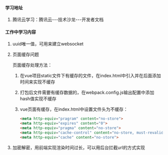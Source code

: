 #### 学习地址

1. 腾讯云学习：腾讯云---技术沙龙---开发者文档

#### 工作中学习内容

1. uuid唯一值，可用来建立websocket

2. 页面缓存问题

   页面缓存处理方法：

   1. 在vue项目static文件下有缓存的文件，在index.html中引入并在后面添加时间来实现不缓存

   2. 打包后文件需要有缓存数据的，在webpack.config.js输出配置中添加hash值实现不缓存

   3. vue页面有缓存，在index.html中设置文件头为不缓存：

      ```html
      <meta http-equiv="pragram" content="no-store">
      <meta http-equiv="expires" content="0">
      <meta http-equiv="pragma" content="no-store">
      <meta http-equiv="cache-control" content="no-store, must-revalidate">
      <meta http-equiv="cache" content="no-store">
      ```

3. 加密解密，用前端实现渲染时间过长，可以用后台拦截url的方式实现


